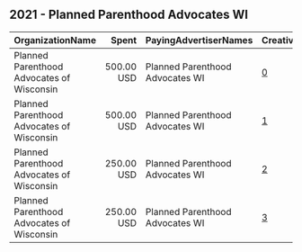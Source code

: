 ## 2021 - Planned Parenthood Advocates WI 
|OrganizationName|Spent|PayingAdvertiserNames|CreativeUrls|Impressions|Genders|AgeBrackets|CountryCodes|BillingAddresses|CandidateBallotInformation|
|:---|---:|:---|:---|---:|:---|:---|:---|:---|:---|
|Planned Parenthood Advocates of Wisconsin|500.00 USD|Planned Parenthood Advocates WI|[0](https://www.snap.com/political-ads/asset/304119fa88296b82ba14388f9843825fa027568dc3e578b10747ab62b2a84800?mediaType=png)|210,200||18+|united states|"302 N Jackson St,Milwaukee,53211,US"|Rachel Maes|
|Planned Parenthood Advocates of Wisconsin|500.00 USD|Planned Parenthood Advocates WI|[1](https://www.snap.com/political-ads/asset/21aced586a716fce7954df925246b810d5139ba7c11051dafb36435a040e831e?mediaType=png)|206,055||18+|united states|"302 N Jackson St,Milwaukee,53211,US"|Angela Cunningham|
|Planned Parenthood Advocates of Wisconsin|250.00 USD|Planned Parenthood Advocates WI|[2](https://www.snap.com/political-ads/asset/89fbe873c865a61256da4ebb8ae4e8696ed7b4682fb0069553212eceaabd8032?mediaType=png)|101,206||18+|united states|"302 N Jackson St,Milwaukee,53211,US"|Rachel Maes|
|Planned Parenthood Advocates of Wisconsin|250.00 USD|Planned Parenthood Advocates WI|[3](https://www.snap.com/political-ads/asset/a5c528a6e93c12c49a43529b000624a4c83f6a23dc511c8e4d4b96ece5e44c0a?mediaType=png)|83,393||18+|united states|"302 N Jackson St,Milwaukee,53211,US"|Angela Cunningham|
